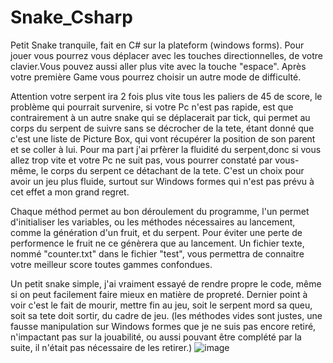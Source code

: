 ﻿# Snake_Csharp
Petit Snake tranquile, fait en C# sur la plateform (windows forms).
Pour jouer vous pourrez vous déplacer avec les touches directionnelles, de votre clavier.Vous pouvez aussi aller plus vite avec la touche "espace". Après votre première Game vous pourrez choisir un autre mode de difficulté.

Attention votre serpent ira 2 fois plus vite tous les paliers de 45 de score, le problème qui pourrait survenire, si votre Pc n'est pas rapide, est que contrairement à un autre snake qui se déplacerait par tick, qui permet au corps du serpent de suivre sans se décrocher de la tete, étant donné que c'est une liste de Picture Box, qui vont récupérer la position de son parent et se coller à lui. Pour ma part j'ai prfèrer la fluidité du serpent,donc si vous allez trop vite et votre Pc ne suit pas, vous pourrer constaté par vous-même, le corps du serpent ce détachant de la tete. C'est un choix pour avoir un jeu plus fluide, surtout sur Windows formes qui n'est pas prévu à cet effet a mon grand regret.

Chaque méthod permet au bon déroulement du programme, l'un permet d'initialiser les variables, ou les méthodes nécessaires au lancement, comme la génération d'un fruit, et du serpent. Pour éviter une perte de performence le fruit ne ce génèrera que au lancement.
Un fichier texte, nommé "counter.txt" dans le fichier "test", vous permettra de connaitre votre meilleur score toutes gammes confondues.

Un petit snake simple, j'ai vraiment essayé de rendre propre le code, même si on peut facilement faire mieux en matière de propreté.
Dernier point à voir c'est le fait de mourir, mettre fin au jeu, soit le serpent mord sa queu, soit sa tete doit sortir, du cadre de jeu.
(les méthodes vides sont justes, une fausse manipulation sur Windows formes que je ne suis pas encore retiré, n'impactant pas sur la jouabilité, ou aussi pouvant être complété par la suite, il n'était pas nécessaire de les retirer.)
![image](https://user-images.githubusercontent.com/39668417/198896371-350df3ad-3e73-4b01-b674-9dc89c75592c.png)
